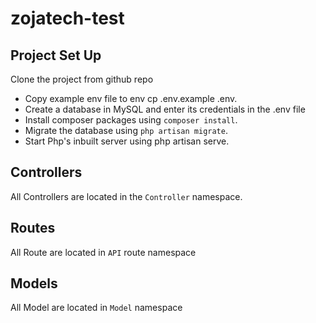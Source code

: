 # zojatech-test
## Project Set Up
Clone the project from github repo

-   Copy example env file to env cp .env.example .env.
-   Create a database in MySQL and enter its credentials in the .env file
-   Install composer packages using `composer install`.
-   Migrate the database using `php artisan migrate`.
-   Start Php's inbuilt server using php artisan serve.

## Controllers

All Controllers are located in the `Controller` namespace.

## Routes
All Route are located in `API` route namespace

## Models
All Model are located in `Model` namespace
 
